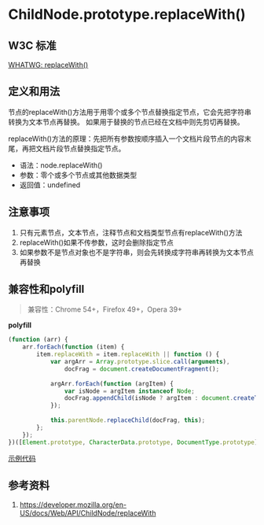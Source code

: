 # ChildNode.prototype.replaceWith()

## W3C 标准
[WHATWG: replaceWith()](https://dom.spec.whatwg.org/#dom-childnode-replaceWith)

## 定义和用法
节点的replaceWith()方法用于用零个或多个节点替换指定节点，它会先把字符串转换为文本节点再替换。
如果用于替换的节点已经在文档中则先剪切再替换。

replaceWith()方法的原理：先把所有参数按顺序插入一个文档片段节点的内容末尾，再把文档片段节点替换指定节点。

- 语法：node.replaceWith()
- 参数：零个或多个节点或其他数据类型
- 返回值：undefined

## 注意事项
1. 只有元素节点，文本节点，注释节点和文档类型节点有replaceWith()方法
2. replaceWith()如果不传参数，这时会删除指定节点
3. 如果参数不是节点对象也不是字符串，则会先转换成字符串再转换为文本节点再替换

## 兼容性和polyfill
> 兼容性：Chrome 54+，Firefox 49+，Opera 39+

**polyfill**
```javascript
(function (arr) {
    arr.forEach(function (item) {
        item.replaceWith = item.replaceWith || function () {
            var argArr = Array.prototype.slice.call(arguments),
                docFrag = document.createDocumentFragment();
            
            argArr.forEach(function (argItem) {
                var isNode = argItem instanceof Node;
                docFrag.appendChild(isNode ? argItem : document.createTextNode(String(argItem)));
            });
            
            this.parentNode.replaceChild(docFrag, this);
        };
    });
})([Element.prototype, CharacterData.prototype, DocumentType.prototype]);
```
[示例代码](./replaceWith()/html)

## 参考资料
1. https://developer.mozilla.org/en-US/docs/Web/API/ChildNode/replaceWith